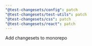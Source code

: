 ```yaml
---
"@test-changesets/config": patch
"@test-changesets/test-utils": patch
"@test-changesets/css": patch
"@test-changesets/react": patch
---
```


Add changesets to monorepo
